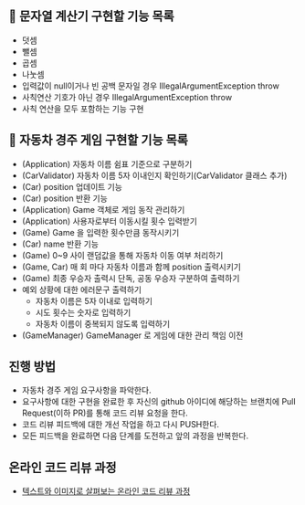 ## 📌 문자열 계산기 구현할 기능 목록
- 덧셈
- 뺄셈
- 곱셈
- 나눗셈
- 입력값이 null이거나 빈 공백 문자일 경우 IllegalArgumentException throw
- 사칙연산 기호가 아닌 경우 IllegalArgumentException throw
- 사칙 연산을 모두 포함하는 기능 구현

## 📌 자동차 경주 게임 구현할 기능 목록
- (Application) 자동차 이름 쉼표 기준으로 구분하기
- (CarValidator) 자동차 이름 5자 이내인지 확인하기(CarValidator 클래스 추가)
- (Car) position 업데이트 기능
- (Car) position 반환 기능
- (Application) Game 객체로 게임 동작 관리하기
- (Application) 사용자로부터 이동시킬 횟수 입력받기
- (Game) Game 을 입력한 횟수만큼 동작시키기
- (Car) name 반환 기능
- (Game) 0~9 사이 랜덤값을 통해 자동차 이동 여부 처리하기
- (Game, Car) 매 회 마다 자동차 이름과 함께 position 출력시키기
- (Game) 최종 우승자 출력시 단독, 공동 우승자 구분하여 출력하기
- 예외 상황에 대한 에러문구 출력하기
    - 자동차 이름은 5자 이내로 입력하기
    - 시도 횟수는 숫자로 입력하기
    - 자동차 이름이 중복되지 않도록 입력하기
- (GameManager) GameManager 로 게임에 대한 관리 책임 이전

## 진행 방법
* 자동차 경주 게임 요구사항을 파악한다.
* 요구사항에 대한 구현을 완료한 후 자신의 github 아이디에 해당하는 브랜치에 Pull Request(이하 PR)를 통해 코드 리뷰 요청을 한다.
* 코드 리뷰 피드백에 대한 개선 작업을 하고 다시 PUSH한다.
* 모든 피드백을 완료하면 다음 단계를 도전하고 앞의 과정을 반복한다.

## 온라인 코드 리뷰 과정
* [텍스트와 이미지로 살펴보는 온라인 코드 리뷰 과정](https://github.com/next-step/nextstep-docs/tree/master/codereview)